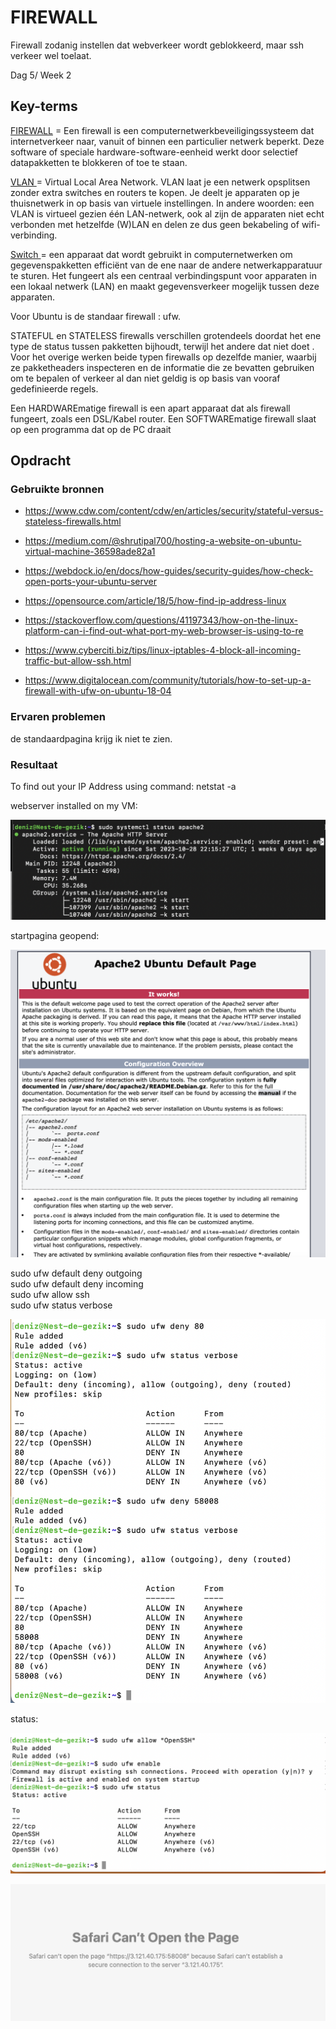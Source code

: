 # FIREWALL

Firewall zodanig instellen dat webverkeer wordt geblokkeerd, maar ssh verkeer wel toelaat.

Dag 5/ Week 2

## Key-terms
<u> FIREWALL</u> = Een firewall is een computernetwerkbeveiligingssysteem dat internetverkeer naar, vanuit of binnen een particulier netwerk beperkt. Deze software of speciale hardware-software-eenheid werkt door selectief datapakketten te blokkeren of toe te staan.

<u>VLAN </u> = Virtual Local Area Network. VLAN laat je een netwerk opsplitsen zonder extra switches en routers te kopen. Je deelt je apparaten op je thuisnetwerk in op basis van virtuele instellingen. In andere woorden: een VLAN is virtueel gezien één LAN-netwerk, ook al zijn de apparaten niet echt verbonden met hetzelfde (W)LAN en delen ze dus geen bekabeling of wifi-verbinding.

<u>Switch </u>= een apparaat dat wordt gebruikt in computernetwerken om gegevenspakketten efficiënt van de ene naar de andere netwerkapparatuur te sturen. Het fungeert als een centraal verbindingspunt voor apparaten in een lokaal netwerk (LAN) en maakt gegevensverkeer mogelijk tussen deze apparaten.

Voor Ubuntu is de standaar firewall : ufw.


STATEFUL en STATELESS firewalls verschillen grotendeels doordat het ene type de status tussen pakketten bijhoudt, terwijl het andere dat niet doet . Voor het overige werken beide typen firewalls op dezelfde manier, waarbij ze pakketheaders inspecteren en de informatie die ze bevatten gebruiken om te bepalen of verkeer al dan niet geldig is op basis van vooraf gedefinieerde regels.

Een HARDWAREmatige firewall is een apart apparaat dat als firewall fungeert, zoals een DSL/Kabel router. Een SOFTWAREmatige firewall slaat op een programma dat op de PC draait


## Opdracht
### Gebruikte bronnen

- https://www.cdw.com/content/cdw/en/articles/security/stateful-versus-stateless-firewalls.html

- https://medium.com/@shrutipal700/hosting-a-website-on-ubuntu-virtual-machine-36598ade82a1

- https://webdock.io/en/docs/how-guides/security-guides/how-check-open-ports-your-ubuntu-server

- https://opensource.com/article/18/5/how-find-ip-address-linux
- https://stackoverflow.com/questions/41197343/how-on-the-linux-platform-can-i-find-out-what-port-my-web-browser-is-using-to-re

- https://www.cyberciti.biz/tips/linux-iptables-4-block-all-incoming-traffic-but-allow-ssh.html

- https://www.digitalocean.com/community/tutorials/how-to-set-up-a-firewall-with-ufw-on-ubuntu-18-04


### Ervaren problemen
de standaardpagina krijg ik niet te zien.

### Resultaat

To find out your IP Address using command:
netstat -a

webserver installed on my VM:


![Alt text](<../00_includes/Webserver VM.png>)


startpagina geopend:

![Alt text](<../00_includes/Startpagina Ubuntu.png>)

sudo ufw default deny outgoing <br>
sudo ufw default deny incoming <br>
sudo ufw allow ssh <br>
sudo ufw status verbose <br>

![Alt text](<../00_includes/ufw status verbose.png>)

status:
<br>

![Alt text](<../00_includes/SSH status.png>)



![Alt text](<../00_includes/Safari can't open the page.png>)